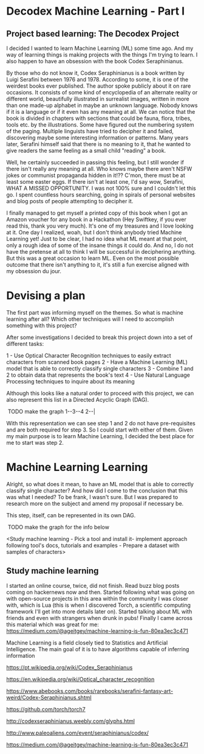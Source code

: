 # Decodex Machine Learning  - Part I

## Project based learning: The Decodex Project

I decided I wanted to learn Machine Learning (ML) some time ago. And my way of learning things is making projects with the things I'm trying to learn. I also happen to have an obsession with the book Codex Seraphinianus.

By those who do not know it, Codex Seraphinianus is a book written by Luigi Serafini between 1976 and 1978. According to some, it is one of the weirdest books ever published. The author spoke publicly about it on rare occasions. It consists of some kind of encyclopedia of an alternate reality or different world, beautifully illustrated in surrealist images, written in more than one made-up alphabet in maybe an unknown language. Nobody knows if it is a language or if it even has any meaning at all. We can notice that the book is divided in chapters with sections that could be fauna, flora, tribes, tools etc. by the illustrations. Some have figured out the numbering system of the paging. Multiple linguists have tried to decipher it and failed, discovering maybe some interesting information or patterns. Many years later, Serafini himself said that there is no meaning to it, that he wanted to give readers the same feeling as a small child "reading" a book.

Well, he certainly succeeded in passing this feeling, but I still wonder if there isn't really any meaning at all. Who knows maybe there aren't NSFW jokes or communist propaganda hidden in it!?? C'mon, there must be at least some easter eggs. If there isn't at least one, I'd say wow, Serafini, WHAT A MISSED OPPORTUNITY. I was not 100% sure and I couldn't let this go. I spent countless hours searching, going in spirals of personal websites and blog posts of people attempting to decipher it.

I finally managed to get myself a printed copy of this book when I got an Amazon voucher for any book in a Hackathon (Hey Swiftkey, if you ever read this, thank you very much). It's one of my treasures and I love looking at it. One day I realized, woah, but I don't think anybody tried Machine Learning yet! Just to be clear, I had no idea what ML meant at that point, only a rough idea of some of the insane things it could do. And no, I do not have the pretense at all to think I will be successful in deciphering anything. But this was a great occasion to learn ML. Even on the most possible outcome that there isn't anything to it, it's still a fun exercise aligned with my obsession du jour.

# Devising a plan

The first part was informing myself on the themes. So what is machine learning after all? Which other techniques will I need to accomplish something with this project?

After some investigations I decided to break this project down into a set of different tasks:

 1 - Use Optical Character Recognition techniques to easily extract characters from scanned book pages
 2 - Have a Machine Learning (ML) model that is able to correctly classify single characters
 3 - Combine 1 and 2 to obtain data that represents the book's text
 4 - Use Natural Language Processing techniques to inquire about its meaning

Although this looks like a natural order to proceed with this project, we can also represent this
list in a Directed Acyclic Graph (DAG).

<image> TODO make the graph
1--3--4
2--|

With this representation we can see step 1 and 2 do not have pre-requisites and are both required
for step 3. So I could start with either of them. Given my main purpose is to learn Machine Learning,
I decided the best place for me to start was step 2.

# Machine Learning Learning


<TODO add xkcd picture>

Alright, so what does it mean, to have an ML model that is able to correctly classify single character?
And how did I come to the conclusion that this was what I needed? To be frank, I wasn't sure. But I was prepared
to research more on the subject and amend my proposal if necessary be.

This step, itself, can be represented in its own DAG.

<image> TODO make the graph for the info below

<Study machine learning - Pick a tool and install it-  implement approach following tool's docs, tutorials and examples
                        - Prepare a dataset with samples of characters>



## Study machine learning
I started an online course, twice, did not finish. Read buzz blog posts coming on hackernews now and then. Started following what was going on with open-source projects in this area within the community I was closer with, which is Lua (this is when I discovered Torch, a scientific computing framework I'll get into more details later on). Started talking about ML with friends and even with strangers when drunk in pubs! Finally I came across this material which was great for me: https://medium.com/@ageitgey/machine-learning-is-fun-80ea3ec3c471

Machine Learning is a field closely tied to Statistics and Artificial Intelligence. The main goal of it is to have
algorithms capable of inferring information


https://pt.wikipedia.org/wiki/Codex_Seraphinianus

https://en.wikipedia.org/wiki/Optical_character_recognition

https://www.abebooks.com/books/rarebooks/serafini-fantasy-art-weird/Codex-Seraphinianus.shtml

https://github.com/torch/torch7

http://codexseraphinianus.weebly.com/glyphs.html

http://www.paleoaliens.com/event/seraphinianus/codex/

https://medium.com/@ageitgey/machine-learning-is-fun-80ea3ec3c471
